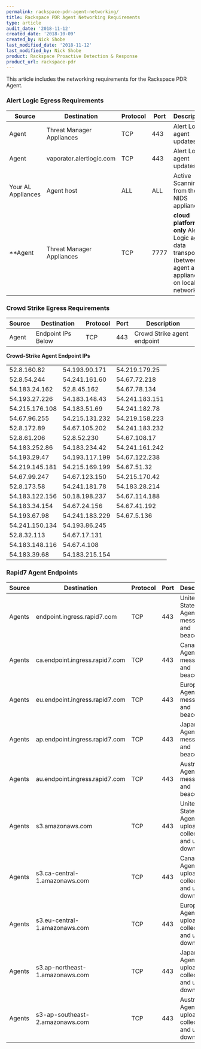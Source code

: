 ```yaml
---
permalink: rackspace-pdr-agent-networking/
title: Rackspace PDR Agent Networking Requirements
type: article
audit_date: '2018-11-12'
created_date: '2018-10-09'
created_by: Nick Shobe
last_modified_date: '2018-11-12'
last_modified_by: Nick Shobe
product: Rackspace Proactive Detection & Response
product_url: rackspace-pdr
---
```


This article includes the networking requirements for the Rackspace PDR Agent.

### Alert Logic Egress Requirements

| Source | Destination | Protocol | Port | Description |
| ------ | ----------- | -------- | ---- | ----------- |
| Agent | Threat Manager Appliances | TCP | 443 | Alert Logic agent updates |
| Agent | vaporator.alertlogic.com | TCP | 443 | Alert Logic agent updates |
| Your AL Appliances | Agent host | ALL | ALL | Active Scanning from the NIDS appliances |
| **Agent | Threat Manager Appliances | TCP | 7777 | **cloud platforms only**  Alert Logic agent data transport (between agent and appliance on local network) |

### Crowd Strike Egress Requirements

| Source | Destination | Protocol | Port | Description |
| ------ | ----------- | -------- | ---- | ----------- |
| Agent | Endpoint IPs Below | TCP | 443 | Crowd Strike agent endpoint |

**Crowd-Strike Agent Endpoint IPs**

|             |               |               |
|-------------|---------------|---------------|
| 52.8.160.82 | 54.193.90.171 | 54.219.179.25 |
| 52.8.54.244 | 54.241.161.60 | 54.67.72.218 |
| 54.183.24.162 | 52.8.45.162 | 54.67.78.134 |
| 54.193.27.226 | 54.183.148.43 | 54.241.183.151 |
| 54.215.176.108 | 54.183.51.69 | 54.241.182.78 |
| 54.67.96.255 | 54.215.131.232 | 54.219.158.223 |
| 52.8.172.89 | 54.67.105.202 | 54.241.183.232 |
| 52.8.61.206 | 52.8.52.230 | 54.67.108.17 |
| 54.183.252.86 | 54.183.234.42 | 54.241.161.242 |
| 54.193.29.47 | 54.193.117.199 | 54.67.122.238 |
| 54.219.145.181 | 54.215.169.199 | 54.67.51.32 |
| 54.67.99.247 | 54.67.123.150 | 54.215.170.42 |
| 52.8.173.58 | 54.241.181.78 | 54.183.28.214 |
| 54.183.122.156 | 50.18.198.237 | 54.67.114.188 |
| 54.183.34.154 | 54.67.24.156 | 54.67.41.192 |
| 54.193.67.98 | 54.241.183.229 | 54.67.5.136 |
| 54.241.150.134 | 54.193.86.245 | |
| 52.8.32.113 | 54.67.17.131 | |
| 54.183.148.116 | 54.67.4.108 | |
| 54.183.39.68 | 54.183.215.154 | |

### Rapid7 Agent Endpoints

| Source | Destination | Protocol | Port | Description |
| ------ | ----------- | -------- | ---- | ----------- |
| Agents | endpoint.ingress.rapid7.com | TCP | 443 | United States Agent messages and beacons |
| Agents | ca.endpoint.ingress.rapid7.com | TCP | 443 | Canada Agent messages and beacons |
| Agents | eu.endpoint.ingress.rapid7.com | TCP | 443 | Europe Agent messages and beacons |
| Agents | ap.endpoint.ingress.rapid7.com | TCP | 443 | Japan  Agent messages and beacons |
| Agents | au.endpoint.ingress.rapid7.com | TCP | 443 | Australia Agent messages and beacons |
| Agents | s3.amazonaws.com | TCP | 443 | United States Agent file uploads for collection and update downloads |
| Agents | s3.ca-central-1.amazonaws.com | TCP | 443 | Canada Agent file uploads for collection and update downloads |
| Agents | s3.eu-central-1.amazonaws.com | TCP | 443 | Europe Agent file uploads for collection and update downloads |
| Agents | s3.ap-northeast-1.amazonaws.com | TCP | 443 | Japan Agent file uploads for collection and update downloads |
| Agents | s3-ap-southeast-2.amazonaws.com | TCP | 443 | Australia Agent file uploads for collection and update downloads |
